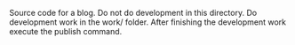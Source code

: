 Source code for a blog.  Do not do development in this directory.  Do development work in the work/ folder.
After finishing the development work execute the publish command.

